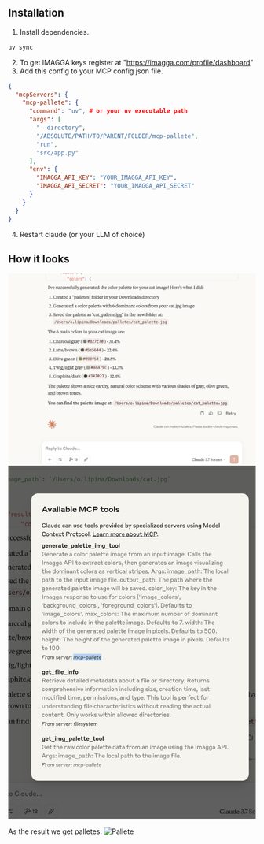 

## Installation
1. Install dependencies.
```bash
uv sync
```
2. To get IMAGGA keys register at "https://imagga.com/profile/dashboard"
3. Add this config to your MCP config json file.
```json
{
  "mcpServers": {
    "mcp-pallete": {
      "command": "uv", # or your uv executable path
      "args": [
        "--directory",
        "/ABSOLUTE/PATH/TO/PARENT/FOLDER/mcp-pallete",
        "run",
        "src/app.py"
      ],
      "env": {
        "IMAGGA_API_KEY": "YOUR_IMAGGA_API_KEY",
        "IMAGGA_API_SECRET": "YOUR_IMAGGA_API_SECRET"
      }
    }
  }
}
```
4. Restart claude (or your LLM of choice)

## How it looks
![Claude using my tools](./mcp1.png)
![Tools in claude toolkit](./mcp2.png)

As the result we get palletes:
![Pallete](./cat_pallete.jpg)




